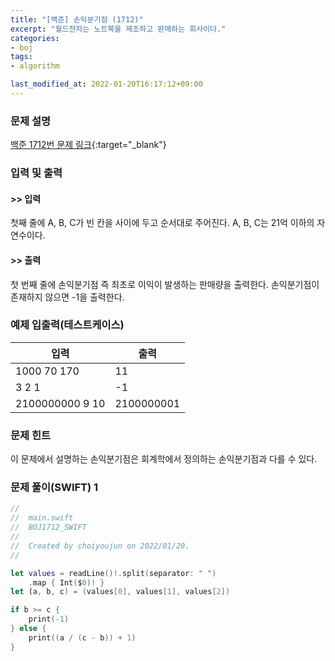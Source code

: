```yaml
---
title: "[백준] 손익분기점 (1712)"
excerpt: "월드전자는 노트북을 제조하고 판매하는 회사이다."
categories:
- boj
tags:
- algorithm

last_modified_at: 2022-01-20T16:17:12+09:00
---
```



### 문제 설명
[백준 1712번 문제 링크](https://www.acmicpc.net/problem/1712#description){:target="_blank"}




### 입력 및 출력
#### >> 입력
첫째 줄에 A, B, C가 빈 칸을 사이에 두고 순서대로 주어진다. A, B, C는 21억 이하의 자연수이다.



#### >> 출력
첫 번째 줄에 손익분기점 즉 최초로 이익이 발생하는 판매량을 출력한다. 손익분기점이 존재하지 않으면 \-1을 출력한다.





### 예제 입출력(테스트케이스)


|입력|출력|
|-----|------|
|1000 70 170|11|
|3 2 1|\-1|
|2100000000 9 10|2100000001|




### 문제 힌트


이 문제에서 설명하는 손익분기점은 회계학에서 정의하는 손익분기점과 다를 수 있다.




### 문제 풀이(SWIFT) 1
```swift
//
//  main.swift
//  BOJ1712_SWIFT
//
//  Created by choiyoujun on 2022/01/20.
//

let values = readLine()!.split(separator: " ")
    .map { Int($0)! }
let (a, b, c) = (values[0], values[1], values[2])

if b >= c {
    print(-1)
} else {
    print((a / (c - b)) + 1)
}
```